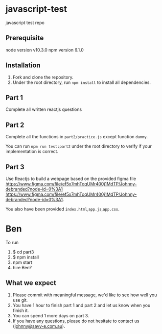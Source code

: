 # javascript-test

javascript test repo

## Prerequisite

node version v10.3.0
npm version 6.1.0

## Installation

1. Fork and clone the repository.
2. Under the root directory, run ```npm install``` to install all dependencies.

## Part 1

Complete all written reactjs questions

## Part 2

Complete all the functions in ```part2/practice.js``` except function ```dummy```.

You can run ```npm run test:part2``` under the root directory to verify if your implementation is correct.

## Part 3

Use Reactjs to build a webpage based on the provided figma file https://www.figma.com/file/ef5x7mhToqUMr400j1MdTP/Johnny-debranded?node-id=0%3A1 <https://www.figma.com/file/ef5x7mhToqUMr400j1MdTP/Johnny-debranded?node-id=0%3A1>.

You also have been provided ```index.html```,```app.js```,```app.css```.

# Ben
To run
<ol>
  <li>
    $ cd part3
  </li>
  <li>
    $ npm install
  </li>
  <li>
    npm start
  </li>
  <li>
    hire Ben?
  </li>
</ol>


## What we expect

1. Please commit with meaningful message, we'd like to see how well you use git.
2. You have 1 hour to finish part 1 and part 2 and let us know when you finish it.
3. You can spend 1 more days on part 3.
4. If you have any questions, please do not hesitate to contact us (johnny@savv-e.com.au).

